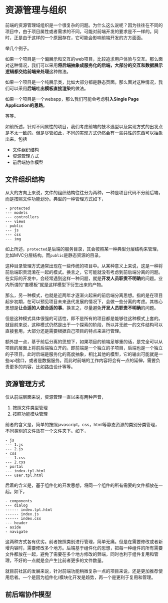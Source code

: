 # 资源管理与组织

前端的资源管理域组织是一个很复杂的问题。为什么这么说呢？因为往往在不同的项目中，由于项目属性或者需求的不同，可能对前端开发的要求是不一样的。同时，正是由于这样的一个原因存在，它可能会影响前端开发的方方面面。

举几个例子。

如果一个项目是一个偏展示和交互的web项目，比较追求用户体验与交互。那么面对这种情况，我们可以采用**将后端抽象成服务化的后端，大部分的交互和数据展示逻辑都交给前端来处理**这种做法。

如果一个项目是一个纯展示类，比如大部分都是静态页面。那么面对这种情况，我们可以采用**后端吐出模板直接渲染**的做法。

如果一个项目是一个webapp，那么我们可能会考虑**引入Single Page Application的思路**。

等等。

如前所述，针对不同属性的项目，我们考虑前端的技术选型以及实现方式的出发点是不太一致的。但是尽管如此，不同的实现方式仍然会有一些共性的东西可以抽象出来。包括

- 文件组织结构
- 资源管理方式
- 前后端协作模型


## 文件组织结构

从大的方向上来说，文件的组织结构往往分为两种，一种是项目代码不分前后端，而是按照文件功能划分。典型的一种管理方式如下，

```
- protected
--- models
--- controllers
--- views
- public
--- js
--- css
--- img
```

如上所述，`protected`是后端的服务目录，其会按照某一种典型分层结构来管理，比如MVC分层结构。而`public`是静态资源的目录。

这种目录管理方式通常出现在一些传统的项目中。从某种意义上来说，这是一种将前后端职责混淆在一起的模式。换言之，它可能就没有考虑到前后端分离的问题。在实际的开发中，会经常遇到这样一种问题，就是**开发人员职责不明确**的问题。业内所谓的“套模板”就是这样模型下衍生出来的产物。

那么，另一种模式，也就是近两年才逐渐火起来的前后端分离思想。指的是在项目起步初期，在可以预见项目未来迭代发展的情况下，会做一些分离的考虑。其核心思想是**让合适的人做合适的事**。换言之，尽量避免**开发人员职责不明确**的问题。

但是这种模式具体很强的可适性，即不是所有的项目都是能够往这种模式上套的。就目前来说，这种模式仍然是出于一个探索的阶段，所以并无统一的文件结构可以直接套用，大部分还是需要根据自己项目的特点来进行管理。

额外提一点，基于前后分离的思想下，如果项目的前端足够重的话，是完全可以从项目的层面上将前后端独立开的。即前端是一个独立的子项目，后端也是一个独立的子项目。此时后端是服务化的高度抽象，相比其他的模型，它的输出可能就是一些api接口，或者是数据服务。而此时前端的工作内容将会有一点的延伸，需要负责更多的内容，比如路由设计等等。


## 资源管理方式

仅从前端层面来说，资源管理一直以来有两种声音，

1. 按照文件类型管理
2. 按照功能模块管理

前者的含义是，简单的按照javascript，css，html等静态资源的类别分类管理，不同类别的文件放在一个文件夹下。如下，

```
- js
--- 1.js
--- 2.js
- css
--- 1.css
--- 2.css
- portal
--- index.tpl.html
--- user.tpl.html
```

后着的含义是，基于组件化的开发思想，将同一个组件的所有需要的文件都放在一起。如下，

```
- components
--- dialog
------ index.tpl.html
------ index.js
------ index.css
--- header
- aside
- navigate
```

这两种方式各有优劣。前者按照类别进行管理，简单无痛。但是在需要修改或者新增内容时，需要修改多个地方。后端基于组件化的思想，把每一种组件的所有需要文件都放在一起，避免了需要在多个地方修改的弊端，同时也利于组件复用和管理，不好的一点就是会产生比前者更多的文件数量。

就目前社区的发展来说，针对前端功能稍微复杂一点的项目来说，还是更加推荐使用后者。一个是因为组件化/模块化开发是趋势，再一个是更利于复用和管理。


## 前后端协作模型

